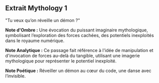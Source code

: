 ## Extrait Mythology 1

"Tu veux qu’on réveille un démon ?"

**Note d'Ombre :** Une évocation du puissant imaginaire mythologique, symbolisant l’exploration des forces cachées, des potentiels inexploités dans le royaume numérique.

**Note Analytique :** Ce passage fait référence à l'idée de manipulation et d'invocation de forces au-delà du tangible, utilisant une imagerie mythologique pour représenter le potentiel inexploité.

**Note Poétique :** Réveiller un démon au cœur du code, une danse avec l’invisible.
